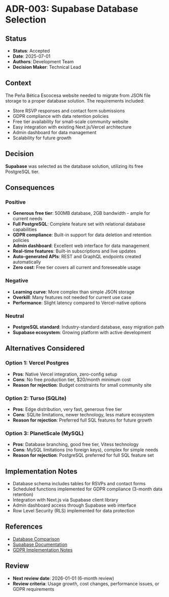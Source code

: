 # ADR-003: Supabase Database Selection

## Status
- **Status**: Accepted
- **Date**: 2025-07-01
- **Authors**: Development Team
- **Decision Maker**: Technical Lead

## Context
The Peña Bética Escocesa website needed to migrate from JSON file storage to a proper database solution. The requirements included:
- Store RSVP responses and contact form submissions
- GDPR compliance with data retention policies
- Free tier availability for small-scale community website
- Easy integration with existing Next.js/Vercel architecture
- Admin dashboard for data management
- Scalability for future growth

## Decision
**Supabase** was selected as the database solution, utilizing its free PostgreSQL tier.

## Consequences
### Positive
- **Generous free tier**: 500MB database, 2GB bandwidth - ample for current needs
- **Full PostgreSQL**: Complete feature set with relational database capabilities
- **GDPR compliance**: Built-in support for data deletion and retention policies
- **Admin dashboard**: Excellent web interface for data management
- **Real-time features**: Built-in subscriptions and live updates
- **Auto-generated APIs**: REST and GraphQL endpoints created automatically
- **Zero cost**: Free tier covers all current and foreseeable usage

### Negative
- **Learning curve**: More complex than simple JSON storage
- **Overkill**: Many features not needed for current use case
- **Performance**: Slight latency compared to Vercel-native options

### Neutral
- **PostgreSQL standard**: Industry-standard database, easy migration path
- **Supabase ecosystem**: Growing platform with active development

## Alternatives Considered
### Option 1: Vercel Postgres
- **Pros**: Native Vercel integration, zero-config setup
- **Cons**: No free production tier, $20/month minimum cost
- **Reason for rejection**: Budget constraints for small community site

### Option 2: Turso (SQLite)
- **Pros**: Edge distribution, very fast, generous free tier
- **Cons**: SQLite limitations, newer technology, less mature ecosystem
- **Reason for rejection**: Preferred full SQL features for future growth

### Option 3: PlanetScale (MySQL)
- **Pros**: Database branching, good free tier, Vitess technology
- **Cons**: MySQL limitations (no foreign keys), complex for simple needs
- **Reason for rejection**: PostgreSQL preferred for full SQL feature set

## Implementation Notes
- Database schema includes tables for RSVPs and contact forms
- Scheduled functions implemented for GDPR compliance (3-month data retention)
- Integration with Next.js via Supabase client library
- Admin dashboard access through Supabase web interface
- Row Level Security (RLS) implemented for data protection

## References
- [Database Comparison](../historical/database-comparison.md)
- [Supabase Documentation](https://supabase.com/docs)
- [GDPR Implementation Notes](../security/SECURITY.md)

## Review
- **Next review date**: 2026-01-01 (6-month review)
- **Review criteria**: Usage growth, cost changes, performance issues, or GDPR requirements
